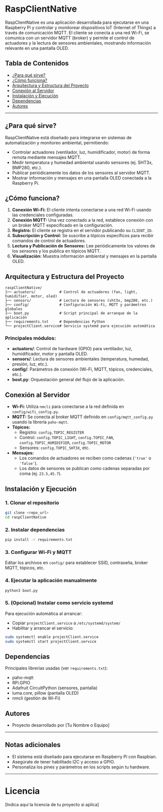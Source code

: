 # RaspClientNative

RaspClientNative es una aplicación desarrollada para ejecutarse en una Raspberry Pi y controlar y monitorear dispositivos IoT (Internet of Things) a través de comunicación MQTT. El cliente se conecta a una red Wi-Fi, se comunica con un servidor MQTT (broker) y permite el control de actuadores y la lectura de sensores ambientales, mostrando información relevante en una pantalla OLED.

## Tabla de Contenidos
- [¿Para qué sirve?](#para-que-sirve)
- [¿Cómo funciona?](#como-funciona)
- [Arquitectura y Estructura del Proyecto](#arquitectura-y-estructura-del-proyecto)
- [Conexión al Servidor](#conexion-al-servidor)
- [Instalación y Ejecución](#instalacion-y-ejecucion)
- [Dependencias](#dependencias)
- [Autores](#autores)

---

## ¿Para qué sirve?

RaspClientNative está diseñado para integrarse en sistemas de automatización y monitoreo ambiental, permitiendo:
- Controlar actuadores (ventilador, luz, humidificador, motor) de forma remota mediante mensajes MQTT.
- Medir temperatura y humedad ambiental usando sensores (ej. SHT3x, BMP280, etc.).
- Publicar periódicamente los datos de los sensores al servidor MQTT.
- Mostrar información y mensajes en una pantalla OLED conectada a la Raspberry Pi.

## ¿Cómo funciona?

1. **Conexión Wi-Fi:** El cliente intenta conectarse a una red Wi-Fi usando las credenciales configuradas.
2. **Conexión MQTT:** Una vez conectado a la red, establece conexión con un broker MQTT especificado en la configuración.
3. **Registro:** El cliente se registra en el servidor publicando su `CLIENT_ID`.
4. **Subscripción y Control:** Se suscribe a tópicos específicos para recibir comandos de control de actuadores.
5. **Lectura y Publicación de Sensores:** Lee periódicamente los valores de los sensores y los publica en tópicos MQTT.
6. **Visualización:** Muestra información ambiental y mensajes en la pantalla OLED.

## Arquitectura y Estructura del Proyecto

```
raspClientNative/
├── actuators/           # Control de actuadores (fan, light, humidifier, motor, oled)
├── sensors/             # Lectura de sensores (sht3x, bmp280, etc.)
├── config/              # Configuración Wi-Fi, MQTT y parámetros globales
├── boot.py              # Script principal de arranque de la aplicación
├── requirements.txt     # Dependencias Python
└── projectClient.service# Servicio systemd para ejecución automática
```

### Principales módulos:
- **actuators/**: Control de hardware (GPIO) para ventilador, luz, humidificador, motor y pantalla OLED.
- **sensors/**: Lectura de sensores ambientales (temperatura, humedad, presión, luz, etc.).
- **config/**: Parámetros de conexión (Wi-Fi, MQTT, tópicos, credenciales, etc.).
- **boot.py**: Orquestación general del flujo de la aplicación.

## Conexión al Servidor

- **Wi-Fi:** Utiliza `nmcli` para conectarse a la red definida en `config/wifi_config.py`.
- **MQTT:** Se conecta al broker MQTT definido en `config/mqtt_config.py` usando la librería `paho-mqtt`.
- **Tópicos:**
  - Registro: `config.TOPIC_REGISTER`
  - Control: `config.TOPIC_LIGHT`, `config.TOPIC_FAN`, `config.TOPIC_HUMIDIFIER`, `config.TOPIC_MOTOR`
  - Sensores: `config.TOPIC_SHT3X`, etc.
- **Mensajes:**
  - Los comandos de actuadores se reciben como cadenas (`'true'` o `'false'`).
  - Los datos de sensores se publican como cadenas separadas por coma (ej. `23.5,45.7`).

## Instalación y Ejecución

### 1. Clonar el repositorio
```bash
git clone <repo_url>
cd raspClientNative
```

### 2. Instalar dependencias
```bash
pip install -r requirements.txt
```

### 3. Configurar Wi-Fi y MQTT
Editar los archivos en `config/` para establecer SSID, contraseña, broker MQTT, tópicos, etc.

### 4. Ejecutar la aplicación manualmente
```bash
python3 boot.py
```

### 5. (Opcional) Instalar como servicio systemd
Para ejecución automática al arrancar:
- Copiar `projectClient.service` a `/etc/systemd/system/`
- Habilitar y arrancar el servicio:
```bash
sudo systemctl enable projectClient.service
sudo systemctl start projectClient.service
```

## Dependencias
Principales librerías usadas (ver `requirements.txt`):
- paho-mqtt
- RPi.GPIO
- Adafruit CircuitPython (sensores, pantalla)
- luma.core, pillow (pantalla OLED)
- nmcli (gestión de Wi-Fi)

## Autores
- Proyecto desarrollado por [Tu Nombre o Equipo]

---

## Notas adicionales
- El sistema está diseñado para ejecutarse en Raspberry Pi con Raspbian.
- Asegúrate de tener habilitado I2C y acceso a GPIO.
- Personaliza los pines y parámetros en los scripts según tu hardware.

---

# Licencia
[Indica aquí la licencia de tu proyecto si aplica]
